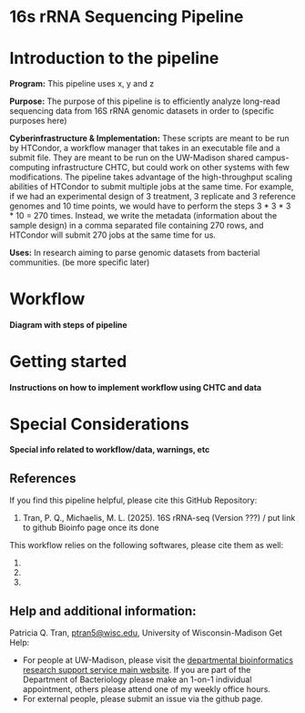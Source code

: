 # 16s rRNA Sequencing Pipeline

# Introduction to the pipeline
**Program:** This pipeline uses x, y and z

**Purpose:** The purpose of this pipeline is to efficiently analyze long-read sequencing data from 16S rRNA genomic datasets in order to (specific purposes here)

**Cyberinfrastructure & Implementation:** These scripts are meant to be run by HTCondor, a workflow manager that takes in an executable file and a submit file. They are meant to be run on the UW-Madison shared campus-computing infrastructure CHTC, but could work on other systems with few modifications. The pipeline takes advantage of the high-throughput scaling abilities of HTCondor to submit multiple jobs at the same time. For example, if we had an experimental design of 3 treatment, 3 replicate and 3 reference genomes and 10 time points, we would have to perform the steps 3 * 3 * 3 * 10 = 270 times. Instead, we write the metadata (information about the sample design) in a comma separated file containing 270 rows, and HTCondor will submit 270 jobs at the same time for us.

**Uses:** In research aiming to parse genomic datasets from bacterial communities. (be more specific later)

# Workflow
#### Diagram with steps of pipeline

# Getting started
#### Instructions on how to implement workflow using CHTC and data

# Special Considerations
#### Special info related to workflow/data, warnings, etc


## References
If you find this pipeline helpful, please cite this GitHub Repository:
1. Tran, P. Q., Michaelis, M. L. (2025). 16S rRNA-seq (Version ???) / put link to github Bioinfo page once its done

This workflow relies on the following softwares, please cite them as well:

1. 
2. 
3. 

## Help and additional information:
Patricia Q. Tran, ptran5@wisc.edu, University of Wisconsin-Madison Get Help:
- For people at UW-Madison, please visit the [departmental bioinformatics research support service main website](https://bioinformatics.bact.wisc.edu/). If you are part of the Department of Bacteriology please make an 1-on-1 individual appointment, others please attend one of my weekly office hours.
- For external people, please submit an issue via the github page.
